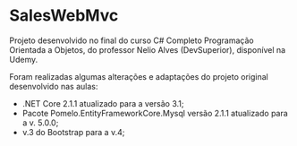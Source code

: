 # SalesWebMvc
Projeto desenvolvido no final do curso C# Completo Programação Orientada a Objetos, do professor Nelio Alves (DevSuperior), disponível na Udemy.

Foram realizadas algumas alterações e adaptações do projeto original desenvolvido nas aulas:
- .NET Core 2.1.1 atualizado para a versão 3.1;
- Pacote Pomelo.EntityFrameworkCore.Mysql versão 2.1.1 atualizado para a v. 5.0.0;
- v.3 do Bootstrap para a v.4;
